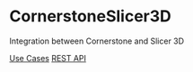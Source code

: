 # CornerstoneSlicer3D
Integration between Cornerstone and Slicer 3D



[Use Cases](useCases/index.md)
[REST API](restAPI/index.md)